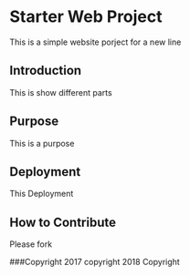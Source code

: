 
# Starter Web Project

This is a simple website porject for 
a new line
## Introduction

This is show different parts
## Purpose

This is a purpose
## Deployment
This Deployment
## How to Contribute
Please fork

###Copyright
2017 copyright
2018 Copyright